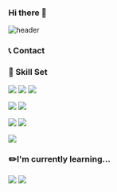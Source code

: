### Hi there 👋

<!--
**jiazzang/jiazzang** is a ✨ _special_ ✨ repository because its `README.md` (this file) appears on your GitHub profile.

Here are some ideas to get you started:

- 🔭 I’m currently working on ...
- 🌱 I’m currently learning ...
- 👯 I’m looking to collaborate on ...
- 🤔 I’m looking for help with ...
- 💬 Ask me about ...
- 📫 How to reach me: ...
- 😄 Pronouns: ...
- ⚡ Fun fact: ...
-->

![header](https://capsule-render.vercel.app/api?type=wave&color=auto&text=Welcome%20to%20jiazzang's%20GitHub%20👋&fontColor=000000&animation=twinkling&fontSize=40&fontAlignY=40&fontAlign=50&height=250)

### 📞 Contact


### 💪 Skill Set
<img src="https://img.shields.io/badge/Python-3776AB?style=flat-square&logo=python&logoColor=white">&nbsp;<img src="https://img.shields.io/badge/googlecolab-F9AB00?style=flat-square&logo=googlecolab&logoColor=white">&nbsp;<img src="https://img.shields.io/badge/jupyter-F37626?style=flat-square&logo=jupyter&logoColor=white">


<img src="https://img.shields.io/badge/MySQL-4479A1?style=flat-square&logo=mysql&logoColor=white">


<img src="https://img.shields.io/badge/R-276DC3?style=flat-square&logo=r&logoColor=white">


<img src="https://img.shields.io/badge/Tableau-E97627?style=flat-square&logo=tableau&logoColor=white">&nbsp;<img src="https://img.shields.io/badge/Power BI-F2C811?style=flat-square&logo=powerbi&logoColor=white">


<img src="https://img.shields.io/badge/Git-F24E1E?style=flat-square&logo=Git&logoColor=white">


### ✏️I'm currently learning...
<img src="https://img.shields.io/badge/AWS-FF9900?style=flat-square&logo=amazonaws&logoColor=white">


<img src="https://img.shields.io/badge/Google Analytics-E37400?style=flat-square&logo=googleanalytics&logoColor=white">

